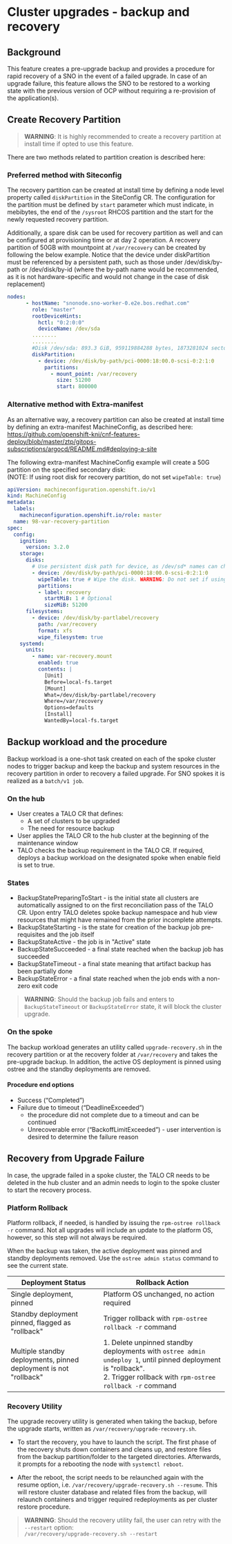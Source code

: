 # Cluster upgrades - backup and recovery #

## Background ##

This feature creates a pre-upgrade backup and provides a procedure for rapid recovery of a SNO in the event of a failed upgrade. In case of an upgrade failure, this feature allows the SNO to be restored to a working state with the previous version of OCP without requiring a re-provision of the application(s).  

## Create Recovery Partition ##

> **WARNING**: It is highly recommended to create a recovery partition at install time if opted to use this feature.

There are two methods related to partition creation is described here:

### Preferred method with Siteconfig ###

The recovery partition can be created at install time by defining a node level property called `diskPartition` in the SiteConfig CR. The configuration for the partition must be defined by `start` parameter which must indicate, in mebibytes, the end of the `/sysroot` RHCOS partition and the start for the newly requested recovery partition.

Additionally, a spare disk can be used for recovery partition as well and can be configured at provisioning time or at day 2 operation. A recovery partition of 50GB with mountpoint at `/var/recovery` can be created by following the below example. Notice that the device under diskPartition must be referenced by a persistent path, such as those under /dev/disk/by-path or /dev/disk/by-id (where the by-path name would be recommended, as it is not hardware-specific and would not change in the case of disk replacement)

```yaml
nodes:
      - hostName: "snonode.sno-worker-0.e2e.bos.redhat.com"
        role: "master"
        rootDeviceHints:
          hctl: "0:2:0:0"
          deviceName: /dev/sda
        ........
        ........
        #Disk /dev/sda: 893.3 GiB, 959119884288 bytes, 1873281024 sectors
        diskPartition:
          - device: /dev/disk/by-path/pci-0000:18:00.0-scsi-0:2:1:0
            partitions:
              - mount_point: /var/recovery
                size: 51200
                start: 800000

```

### Alternative method with Extra-manifest

As an alternative way, a recovery partition can also be created at install time by defining an extra-manifest MachineConfig, as described here:<br>
<https://github.com/openshift-kni/cnf-features-deploy/blob/master/ztp/gitops-subscriptions/argocd/README.md#deploying-a-site>

The following extra-manifest MachineConfig example will create a 50G partition on the specified secondary disk:
<br>(NOTE: If using root disk for recovery partition, do not set `wipeTable: true`)

```yaml
apiVersion: machineconfiguration.openshift.io/v1
kind: MachineConfig
metadata:
  labels:
    machineconfiguration.openshift.io/role: master
  name: 98-var-recovery-partition
spec:
  config:
    ignition:
      version: 3.2.0
    storage:
      disks:
        # Use persistent disk path for device, as /dev/sd* names can change
        - device: /dev/disk/by-path/pci-0000:18:00.0-scsi-0:2:1:0
          wipeTable: true # Wipe the disk. WARNING: Do not set if using root disk
          partitions:
          - label: recovery
            startMiB: 1 # Optional
            sizeMiB: 51200
      filesystems:
        - device: /dev/disk/by-partlabel/recovery
          path: /var/recovery
          format: xfs
          wipe_filesystem: true
    systemd:
      units:
        - name: var-recovery.mount
          enabled: true
          contents: |
            [Unit]
            Before=local-fs.target
            [Mount]
            What=/dev/disk/by-partlabel/recovery
            Where=/var/recovery
            Options=defaults
            [Install]
            WantedBy=local-fs.target
```

## Backup workload and the procedure ##

Backup workload is a one-shot task created on each of the spoke cluster nodes to trigger backup and keep the backup and system resources in the recovery partition in order to recovery a failed upgrade. For SNO spokes it is realized as a `batch/v1 job`.


### On the hub ###

- User creates a TALO CR that defines:
  - A set of clusters to be upgraded  
  - The need for resource backup
- User applies the TALO CR to the hub cluster at the beginning of the maintenance window
- TALO checks the backup requirement in the TALO CR. If required, deploys a backup workload on the designated spoke when enable field is set to true.  

### States ###

- BackupStatePreparingToStart - is the initial state all clusters are automatically assigned to on the first reconciliation pass of the TALO CR. Upon entry TALO deletes spoke backup namespace and hub view resources that might have remained from the prior incomplete attempts.
- BackupStateStarting - is the state for creation of the backup job pre-requisites and the job itself
- BackupStateActive - the job is in "Active" state
- BackupStateSucceeded - a final state reached when the backup job has succeeded
- BackupStateTimeout - a final state meaning that artifact backup has been partially done
- BackupStateError - a final state reached when the job ends with a non-zero exit code

> **WARNING**: Should the backup job fails and enters to `BackupStateTimeout` or `BackupStateError` state, it will block the cluster upgrade.

### On the spoke ###

The backup workload generates an utility called `upgrade-recovery.sh` in the recovery partition or at the recovery folder at `/var/recovery` and takes the pre-upgrade backup. In addition, the active OS deployment is pinned using ostree and the standby deployments are removed.

#### Procedure end options ####

- Success (“Completed”)
- Failure due to timeout (“DeadlineExceeded”)  
  - the procedure did not complete due to a timeout and can be continued
  - Unrecoverable error (“BackoffLimitExceeded”) - user intervention is desired to determine the failure reason


## Recovery from Upgrade Failure

In case, the upgrade failed in a spoke cluster, the TALO CR needs to be deleted in the hub cluster and an admin needs to login to the spoke cluster to start the recovery process.

### Platform Rollback

Platform rollback, if needed, is handled by issuing the `rpm-ostree rollback -r` command. Not all upgrades will include
an update to the platform OS, however, so this step will not always be required.

When the backup was taken, the active deployment was pinned and standby deployments removed. Use the
`ostree admin status` command to see the current state.

|Deployment Status|Rollback Action|
|-----------------|---------------|
|Single deployment, pinned|Platform OS unchanged, no action required|
|Standby deployment pinned, flagged as "rollback"|Trigger rollback with `rpm-ostree rollback -r` command|
|Multiple standby deployments, pinned deployment is not "rollback"|1. Delete unpinned standby deployments with `ostree admin undeploy 1`, until pinned deployment is "rollback".<br>2. Trigger rollback with `rpm-ostree rollback -r` command|

### Recovery Utility

The upgrade recovery utility is generated when taking the backup, before the upgrade starts, written as `/var/recovery/upgrade-recovery.sh`.

* To start the recovery, you have to launch the script. The first phase of the recovery shuts down containers and cleans up, and restore files from the backup partition/folder to the targeted directories. Afterwards, it prompts for a rebooting the node with `systemctl reboot`.

* After the reboot, the script needs to be relaunched again with the resume option, i.e. `/var/recovery/upgrade-recovery.sh --resume`. This will restore cluster database and related files from the backup, will relaunch containers and trigger required redeployments as per cluster restore procedure.


> **WARNING**: Should the recovery utility fail, the user can retry with the `--restart` option:<br>
`/var/recovery/upgrade-recovery.sh --restart`



